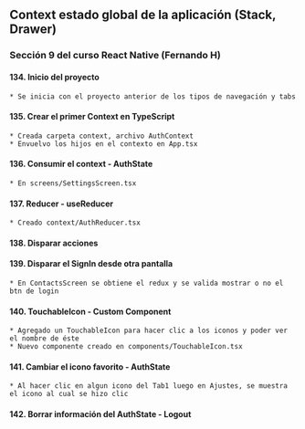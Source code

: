## Context estado global de la aplicación (Stack, Drawer)
### Sección 9 del curso React Native (Fernando H)

#### 134. Inicio del proyecto
    * Se inicia con el proyecto anterior de los tipos de navegación y tabs
#### 135. Crear el primer Context en TypeScript
    * Creada carpeta context, archivo AuthContext
    * Envuelvo los hijos en el contexto en App.tsx
#### 136. Consumir el context - AuthState
    * En screens/SettingsScreen.tsx
#### 137. Reducer - useReducer
    * Creado context/AuthReducer.tsx
#### 138. Disparar acciones
#### 139. Disparar el SignIn desde otra pantalla
    * En ContactsScreen se obtiene el redux y se valida mostrar o no el btn de login
#### 140. TouchableIcon - Custom Component
    * Agregado un TouchableIcon para hacer clic a los iconos y poder ver el nombre de éste
    * Nuevo componente creado en components/TouchableIcon.tsx
#### 141. Cambiar el icono favorito - AuthState
    * Al hacer clic en algun icono del Tab1 luego en Ajustes, se muestra el icono al cual se hizo clic
#### 142. Borrar información del AuthState - Logout

